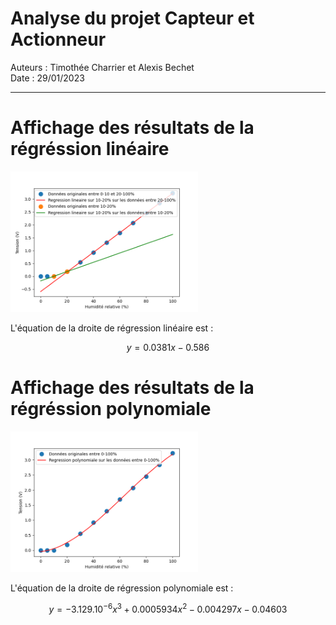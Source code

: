 # Analyse du projet Capteur et Actionneur
Auteurs : Timothée Charrier et Alexis Bechet \
Date : 29/01/2023
--- ---
# Affichage des résultats de la régréssion linéaire

<img
  src="./CA_analyse.png"
  alt="Alt text"
  title="Régression linéaire"
  style="display: inline-block; margin: 0 auto; max-width: 300px">

L'équation de la droite de régression linéaire est :

```math
    \begin{equation}
    y = 0.0381x - 0.586
    \end{equation}
```

# Affichage des résultats de la régréssion polynomiale

<img
  src="./CA_polynomial_analyse.png"
  alt="Alt text"
  title="Régression polynomiale"
  style="display: inline-block; margin: 0 auto; max-width: 300px">

L'équation de la droite de régression polynomiale est :
```math
    \begin{equation}
    y = -3.129.10^{-6}x^{3} + 0.0005934x^{2} - 0.004297x - 0.04603
    \end{equation}
```

